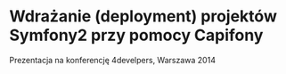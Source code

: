 Wdrażanie (deployment) projektów Symfony2 przy pomocy Capifony
==============================================================

Prezentacja na konferencję 4develpers, Warszawa 2014